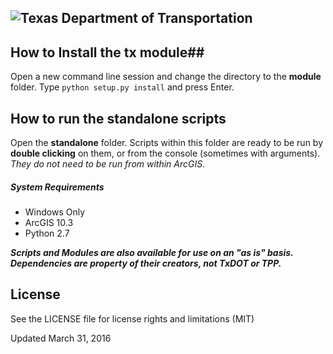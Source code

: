 ![Texas Department of Transportation](https://github.com/TxDOT/python/blob/master/TxDOT_small.png?raw=true)
----------

## How to Install the **tx** module##

Open a new command line session and change the directory to the **module** folder. Type ```python setup.py install``` and press Enter.


## How to run the **standalone** scripts ##

Open the **standalone** folder. Scripts within this folder are ready to be run by **double clicking** on them, or from the console (sometimes with arguments).  *They do not need to be run from within ArcGIS*.

##### System Requirements #####
- Windows Only
- ArcGIS 10.3
- Python 2.7

***Scripts and Modules are also available for use on an "as is" basis. Dependencies are property of their creators, not TxDOT or TPP.***

## License ##

See the LICENSE file for license rights and limitations (MIT)

Updated March 31, 2016
